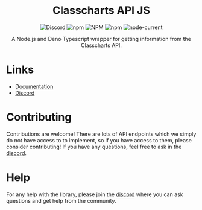 <h1 align="center">Classcharts API JS</h1>
<div align="center">
<img alt="Discord" src="https://img.shields.io/discord/918103752068726855">
 <img alt="npm" src="https://img.shields.io/npm/dm/classcharts-api">
 <img alt="NPM" src="https://img.shields.io/npm/l/classcharts-api">
 <img alt="npm" src="https://img.shields.io/npm/v/classcharts-api">
 <img alt="node-current" src="https://img.shields.io/node/v/classcharts-api">
</div>

<p align="center">A Node.js and Deno Typescript wrapper for getting information from the Classcharts API.</p>

# Links

- [Documentation](https://classchartsapi.github.io/classcharts-api-js/)
- [Discord](https://discord.gg/DTcwugcgZ2)

# Contributing

Contributions are welcome! There are lots of API endpoints which we simply do
not have access to to implement, so if you have access to them, please consider
contributing! If you have any questions, feel free to ask in the
[discord](https://discord.gg/DTcwugcgZ2).

# Help

For any help with the library, please join the
[discord](https://discord.gg/DTcwugcgZ2) where you can ask questions and get
help from the community.
